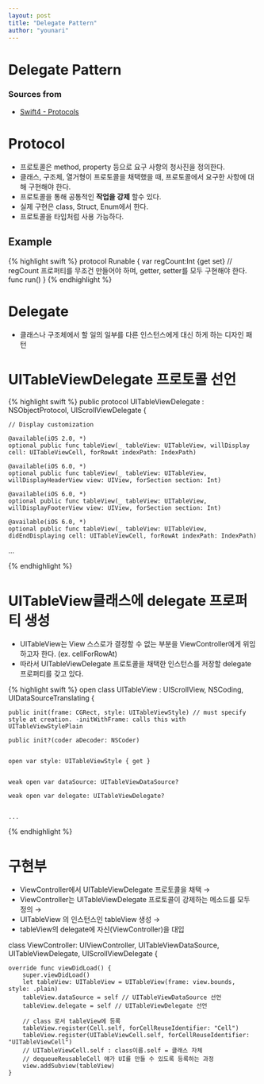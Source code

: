 ```yaml
---
layout: post
title: "Delegate Pattern"
author: "younari"
---
```


# Delegate Pattern
### Sources from
- [Swift4 - Protocols](https://developer.apple.com/library/content/documentation/Swift/Conceptual/Swift_Programming_Language/Protocols.html)

# Protocol
- 프로토콜은 method, property 등으로 요구 사항의 청사진을 정의한다.
- 클래스, 구조체, 열거형이 프로토콜을 채택했을 때, 프로토콜에서 요구한 사항에 대해 구현해야 한다.- 프로토콜을 통해 공통적인 **작업을 강제** 할수 있다.
- 실제 구현은 class, Struct, Enum에서 한다.
- 프로토콜을 타입처럼 사용 가능하다.

## Example

{% highlight swift %}
protocol Runable {	var regCount:Int {get set} // regCount 프로퍼티를 무조건 만들어야 하며, getter, setter를 모두 구현해야 한다. 	func run()
}
{% endhighlight %}


# Delegate
- 클래스나 구조체에서 할 일의 일부를 다른 인스턴스에게 대신 하게 하는 디자인 패턴


# UITableViewDelegate 프로토콜 선언

{% highlight swift %}
public protocol UITableViewDelegate : NSObjectProtocol, UIScrollViewDelegate {

    // Display customization
    
    @available(iOS 2.0, *)
    optional public func tableView(_ tableView: UITableView, willDisplay cell: UITableViewCell, forRowAt indexPath: IndexPath)

    @available(iOS 6.0, *)
    optional public func tableView(_ tableView: UITableView, willDisplayHeaderView view: UIView, forSection section: Int)

    @available(iOS 6.0, *)
    optional public func tableView(_ tableView: UITableView, willDisplayFooterView view: UIView, forSection section: Int)

    @available(iOS 6.0, *)
    optional public func tableView(_ tableView: UITableView, didEndDisplaying cell: UITableViewCell, forRowAt indexPath: IndexPath)

...

{% endhighlight %}

# UITableView클래스에 delegate 프로퍼티 생성
- UITableView는 View 스스로가 결정할 수 없는 부분을 ViewController에게 위임하고자 한다. (ex. cellForRowAt)
- 따라서 UITableViewDelegate 프로토콜을 채택한 인스턴스를 저장할 delegate 프로퍼티를 갖고 있다.

{% highlight swift %}
open class UITableView : UIScrollView, NSCoding, UIDataSourceTranslating {

    
    public init(frame: CGRect, style: UITableViewStyle) // must specify style at creation. -initWithFrame: calls this with UITableViewStylePlain

    public init?(coder aDecoder: NSCoder)

    
    open var style: UITableViewStyle { get }

    
    weak open var dataSource: UITableViewDataSource?

    weak open var delegate: UITableViewDelegate?
    
    
    ...
    
{% endhighlight %}


# 구현부
- ViewController에서 UITableViewDelegate 프로토콜을 채택 → 
- ViewController는 UITableViewDelegate 프로토콜이 강제하는 메소드를 모두 정의 → 
- UITableView 의 인스턴스인 tableView 생성 → 
- tableView의 delegate에 자신(ViewController)을 대입

class ViewController: UIViewController, UITableViewDataSource, UITableViewDelegate, UIScrollViewDelegate {

    override func viewDidLoad() {
        super.viewDidLoad()
        let tableView: UITableView = UITableView(frame: view.bounds, style: .plain)
        tableView.dataSource = self // UITableViewDataSource 선언
        tableView.delegate = self // UITableViewDelegate 선언
        
        // class 로서 tableView에 등록
        tableView.register(Cell.self, forCellReuseIdentifier: "Cell")
        tableView.register(UITableViewCell.self, forCellReuseIdentifier: "UITableViewCell")
        // UITableViewCell.self : class이름.self = 클래스 자체
        // dequeueReusableCell 얘가 UI를 만들 수 있도록 등록하는 과정
        view.addSubview(tableView)
    }